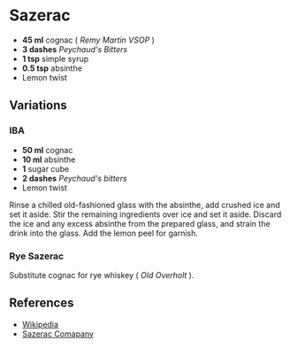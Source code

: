 # Sazerac

* **45 ml** cognac ( *Remy Martin VSOP* )
* **3 dashes** *Peychaud's Bitters*
* **1 tsp** simple syrup
* **0.5 tsp** absinthe
* Lemon twist

## Variations

### IBA

* **50 ml** cognac
* **10 ml** absinthe
* **1** sugar cube
* **2 dashes** *Peychaud's bitters*
* Lemon twist

Rinse a chilled old-fashioned glass with the absinthe, add crushed ice and set
it aside. Stir the remaining ingredients over ice and set it aside. Discard the
ice and any excess absinthe from the prepared glass, and strain the drink into
the glass. Add the lemon peel for garnish.

### Rye Sazerac

Substitute cognac for rye whiskey ( *Old Overholt* ).

## References

* [Wikipedia](http://en.wikipedia.org/wiki/Sazerac)
* [Sazerac Comapany](http://www.sazerac.com/cocktail.aspx)
